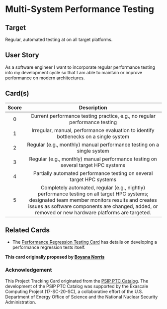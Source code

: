 [metadata:tags]:- "ecp-psip-ptc"
# Multi-System Performance Testing

## Target

Regular, automated testing at on all target platforms.

## User Story

As a software engineer I want to incorporate regular performance testing into my development cycle so that I am able to maintain or improve performance on modern architectures. 

## Card(s)

| Score | Description |
|:------:|:-----------:|
| 0 | Current performance testing practice, e.g., no regular performance testing |
| 1| Irregular, manual, performance evaluation to identify bottlenecks on a single system |
| 2| Regular (e.g., monthly) manual performance testing on a single system |
| 3| Regular (e.g., monthly) manual performance testing on several target HPC systems |
| 4| Partially automated performance testing on several target HPC systems |
| 5| Completely automated, regular (e.g., nightly) performance testing on all target HPC systems; designated team member monitors results and creates issues as software components are changed, added, or removed or new hardware platforms are targeted. |

## Related Cards

- The [Performance Regression Testing Card](PerformanceRegressionTesting.md) has details on developing a performance regression tests itself.

**This card originally proposed by [Boyana Norris](https://github.com/brnorris03)**


### Acknowledgement

This Project Tracking Card originated from the [PSIP PTC Catalog](https://bssw-psip.github.io/ptc-catalog/). The development of the PSIP PTC Catalog was supported by the Exascale Computing Project (17-SC-20-SC), a collaborative effort of the U.S. Department of Energy Office of Science and the National Nuclear Security Administration.
